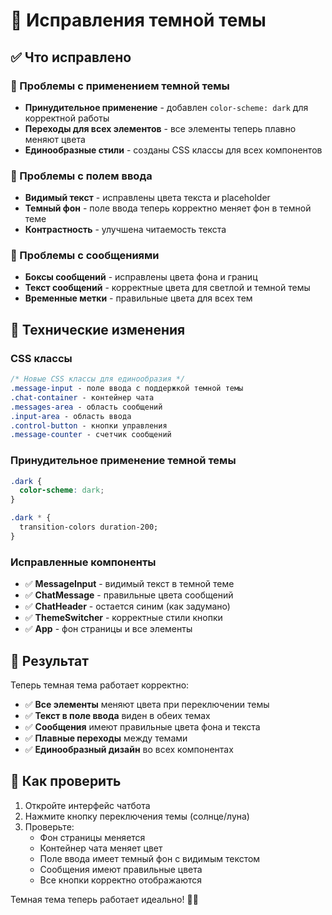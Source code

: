 # 🔧 Исправления темной темы

## ✅ Что исправлено

### 🎨 Проблемы с применением темной темы
- **Принудительное применение** - добавлен `color-scheme: dark` для корректной работы
- **Переходы для всех элементов** - все элементы теперь плавно меняют цвета
- **Единообразные стили** - созданы CSS классы для всех компонентов

### 📝 Проблемы с полем ввода
- **Видимый текст** - исправлены цвета текста и placeholder
- **Темный фон** - поле ввода теперь корректно меняет фон в темной теме
- **Контрастность** - улучшена читаемость текста

### 💬 Проблемы с сообщениями
- **Боксы сообщений** - исправлены цвета фона и границ
- **Текст сообщений** - корректные цвета для светлой и темной темы
- **Временные метки** - правильные цвета для всех тем

## 🔧 Технические изменения

### CSS классы
```css
/* Новые CSS классы для единообразия */
.message-input - поле ввода с поддержкой темной темы
.chat-container - контейнер чата
.messages-area - область сообщений
.input-area - область ввода
.control-button - кнопки управления
.message-counter - счетчик сообщений
```

### Принудительное применение темной темы
```css
.dark {
  color-scheme: dark;
}

.dark * {
  transition-colors duration-200;
}
```

### Исправленные компоненты
- ✅ **MessageInput** - видимый текст в темной теме
- ✅ **ChatMessage** - правильные цвета сообщений
- ✅ **ChatHeader** - остается синим (как задумано)
- ✅ **ThemeSwitcher** - корректные стили кнопки
- ✅ **App** - фон страницы и все элементы

## 🎯 Результат

Теперь темная тема работает корректно:
- ✅ **Все элементы** меняют цвета при переключении темы
- ✅ **Текст в поле ввода** виден в обеих темах
- ✅ **Сообщения** имеют правильные цвета фона и текста
- ✅ **Плавные переходы** между темами
- ✅ **Единообразный дизайн** во всех компонентах

## 🚀 Как проверить

1. Откройте интерфейс чатбота
2. Нажмите кнопку переключения темы (солнце/луна)
3. Проверьте:
   - Фон страницы меняется
   - Контейнер чата меняет цвет
   - Поле ввода имеет темный фон с видимым текстом
   - Сообщения имеют правильные цвета
   - Все кнопки корректно отображаются

Темная тема теперь работает идеально! 🌙✨

